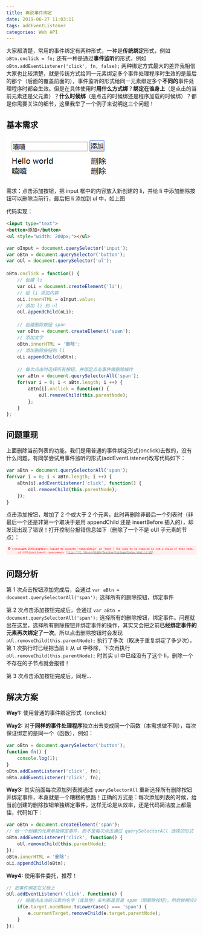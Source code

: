 ```yaml
---
title: 再说事件绑定
date: 2019-06-27 11:03:11
tags: addEventListener
categories: Web API
---
```


大家都清楚，常用的事件绑定有两种形式，一种是**传统绑定**形式，例如 `oBtn.onclick = fn;` 还有一种是通过**事件监听**的形式，例如 `oBtn.addEventListener('click', fn, false);` 两种绑定方式最大的差异我相信大家也比较清楚，就是传统方式给同一元素绑定多个事件处理程序时生效的是最后的那个（后面的覆盖前面的），事件监听的形式给同一元素绑定多个**不同的**事件处理程序时都会生效。但是在具体使用时**用什么方式绑**？**绑定在谁身上**（是点击的当前元素还是父元素）？**什么时候绑**（是点击的时候绑还是程序加载的时候绑）？都是你需要关注的细节，这里我举了一个例子来说明这三个问题！

<!-- more -->

## 基本需求

<img src="/resource/images/pages/webapi/send-message__1.png" alt="">

需求：点击添加按钮，把 input 框中的内容放入新创建的 li，并给 li 中添加删除按钮可以删除当前行，最后把 li 添加到 ul 中，如上图

代码实现：

```html
<input type="text">
<button>添加</button>
<ul style="width: 200px;"></ul>
```

```javascript
var oInput = document.querySelector('input');
var oBtn = document.querySelector('button');
var oUl = document.querySelector('ul');

oBtn.onclick = function() {
    // 创建 li
    var oLi = document.createElement('li');
    // 给 li 添加内容
    oLi.innerHTML = oInput.value;
    // 添加 li 到 ul
    oUl.appendChild(oLi);

    // 创建删除按钮 span
    var oBtn = document.createElement('span');
    // 添加文字
    oBtn.innerHTML = '删除';
    // 添加删除按钮到 li
    oLi.appendChild(oBtn);

    // 每次点击时选择所有按钮，并绑定点击事件做删除操作
    var aBtn = document.querySelectorAll('span');
    for(var i = 0; i < aBtn.length; i ++) {
        aBtn[i].onclick = function() {
            oUl.removeChild(this.parentNode);
        };
    }
};
```

## 问题重现

上面删除当前列表的功能，我们是用普通的事件绑定形式(onclick)去做的，没有什么问题。有同学尝试用事件监听的形式(addEventListener)改写代码如下：

```javascript
var aBtn = document.querySelectorAll('span');
for(var i = 0; i < aBtn.length; i ++) {
    aBtn[i].addEventListener('click', function() {
        oUl.removeChild(this.parentNode);
    });
}
```

点击添加按钮，增加了 2 个或大于 2 个元素，此时再删除非最后一个列表时（非最后一个还是非第一个取决于是用 appendChild 还是 insertBefore 插入的），却发现出现了错误！打开控制台报错信息如下（删除了一个不是 oUl 子元素的节点）：

<img src="/resource/images/pages/webapi/send-message__2.png" alt="">

## 问题分析

第 1 次点击按钮添加完成后，会通过 `var aBtn = document.querySelectorAll('span');` 选择所有的删除按钮，绑定事件

第 2 次点击添加按钮完成后，会通过 `var aBtn = document.querySelectorAll('span');` 选择所有的删除按钮，绑定事件。问题就出在这里，选择所有删除按钮并绑定事件的操作，其实又会把之前**已经绑定事件的元素再次绑定了一次**。所以点击删除按钮时会发现 `oUl.removeChild(this.parentNode);` 执行了多次（取决于重复绑定了多少次），第 1 次执行时已经把当前 li 从 ul 中移除，下次再执行 `oUl.removeChild(this.parentNode);` 时其实 ul 中已经没有了这个 li，删除一个不存在的子节点就会报错！

第 3 次点击添加按钮完成后，同理...

## 解决方案

**Way1:** 使用普通的事件绑定形式（onclick）

**Way2:** 对于**同样的事件处理程序**独立出去变成同一个函数（本需求做不到），每次保证绑定的是同一个（函数），例如：

```javascript
var oBtn = document.querySelector('button');
function fn() {
    console.log(1);
}
oBtn.addEventListener('click', fn);
oBtn.addEventListener('click', fn);
```

**Way3:** 其实前面每次添加列表就通过 `querySelectorAll` 重新选择所有删除按钮并绑定事件，本身就是一个糟糕的思路！正确的方式是：每次添加列表的时候，给当前创建的删除按钮单独绑定事件，这样无论是从效率，还是代码简洁度上都最佳，代码如下：

```javascript
var oBtn = document.createElement('span');
// 给一个创建的元素单独绑定事件，而不是每次点击通过 querySelectorAll 选择的形式
oBtn.addEventListener('click', function() {
    oUl.removeChild(this.parentNode);
});
oBtn.innerHTML = '删除';
oLi.appendChild(oBtn);
```

**Way4:** 使用事件委托，推荐！

```javascript
// 把事件绑定在父级上
oUl.addEventListener('click', function(e) {
    // 根据点击当前元素的名字（或其他）来判断是否是 span（即删除按钮），然后做相应的操作
    if(e.target.nodeName.toLowerCase() === 'span') {
        e.currentTarget.removeChild(e.target.parentNode);
    }
});
```